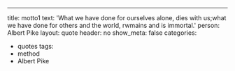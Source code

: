 ---
title: motto1
text: 'What we have done for ourselves alone, dies with us;what we have done for others and the world, rwmains and is immortal.'
person: Albert Pike
layout: quote
header: no
show_meta: false
categories:
  - quotes
tags:
  - method
  - Albert Pike
